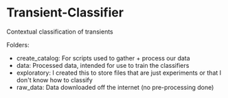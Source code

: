 # Transient-Classifier
Contextual classification of transients

Folders:
- create_catalog: For scripts used to gather + process our data
- data: Processed data, intended for use to train the classifiers
- exploratory: I created this to store files that are just experiments or that I don't know how to classify
- raw_data: Data downloaded off the internet (no pre-processing done)